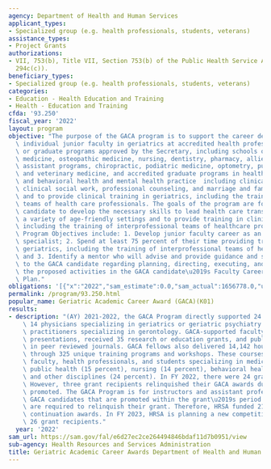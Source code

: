 ```yaml
---
agency: Department of Health and Human Services
applicant_types:
- Specialized group (e.g. health professionals, students, veterans)
assistance_types:
- Project Grants
authorizations:
- VII, 753(b), Title VII, Section 753(b) of the Public Health Service Act (42 U.S.C.
  294c(c)).
beneficiary_types:
- Specialized group (e.g. health professionals, students, veterans)
categories:
- Education - Health Education and Training
- Health - Education and Training
cfda: '93.250'
fiscal_year: '2022'
layout: program
objective: "The purpose of the GACA program is to support the career development of\
  \ individual junior faculty in geriatrics at accredited health professions schools\
  \ or graduate programs approved by the Secretary, including schools of allopathic\
  \ medicine, osteopathic medicine, nursing, dentistry, pharmacy, allied health, physician\
  \ assistant programs, chiropractic, podiatric medicine, optometry, public health,\
  \ and veterinary medicine, and accredited graduate programs in health administration\
  \ and behavioral health and mental health practice  including clinical psychology,\
  \ clinical social work, professional counseling, and marriage and family therapy,\
  \ and to provide clinical training in geriatrics, including the training of interprofessional\
  \ teams of health care professionals. The goals of the program are for the GACA\
  \ candidate to develop the necessary skills to lead health care transformation in\
  \ a variety of age-friendly settings and to provide training in clinical geriatrics,\
  \ including the training of interprofessional teams of healthcare professionals.\
  \ Program Objectives include: 1. Develop junior faculty career as an academic geriatrics\
  \ specialist; 2. Spend at least 75 percent of their time providing training in clinical\
  \ geriatrics, including the training of interprofessional teams of healthcare professionals;\
  \ and 3. Identify a mentor who will advise and provide guidance and supervision\
  \ to the GACA candidate regarding planning, directing, executing, and evaluating\
  \ the proposed activities in the GACA candidate\u2019s Faculty Career Development\
  \ Plan."
obligations: '[{"x":"2022","sam_estimate":0.0,"sam_actual":1656778.0,"usa_spending_actual":1656778.04},{"x":"2023","sam_estimate":2172526.0,"sam_actual":0.0,"usa_spending_actual":2172526.06},{"x":"2024","sam_estimate":2261428.0,"sam_actual":0.0,"usa_spending_actual":0.0}]'
permalink: /program/93.250.html
popular_name: Geriatric Academic Career Award (GACA)(K01)
results:
- description: "(AY) 2021-2022, the GACA Program directly supported 24 faculty, including\
    \ 14 physicians specializing in geriatrics or geriatric psychiatry and two nurse\
    \ practitioners specializing in gerontology. GACA-supported faculty gave 94 conference\
    \ presentations, received 35 research or education grants, and published 32 articles\
    \ in peer reviewed journals. GACA fellows also delivered 14,142 hours of education\
    \ through 325 unique training programs and workshops. These courses reached 14,458\
    \ faculty, health professionals, and students specializing in medicine (35 percent),\
    \ public health (15 percent), nursing (14 percent), behavioral health (12 percent),\
    \ and other disciplines (24 percent). In FY 2022, there were 24 grant recipients.\
    \ However, three grant recipients relinquished their GACA awards due to being\
    \ promoted. The GACA Program is for instructors and assistant professors only.\
    \ GACA candidates that are promoted within the grant\u2019s period of performance\
    \ are required to relinquish their grant. Therefore, HRSA funded 21 non-competing\
    \ continuation awards. In FY 2023, HRSA is planning a new competition to fund\
    \ 26 grant recipients."
  year: '2022'
sam_url: https://sam.gov/fal/e6d27ec2ce264494846bdaf11d7b0951/view
sub-agency: Health Resources and Services Administration
title: Geriatric Academic Career Awards Department of Health and Human Services
---
```


